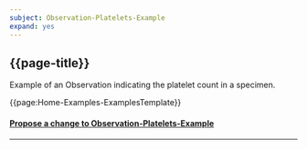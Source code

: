 ```yaml
---
subject: Observation-Platelets-Example
expand: yes
---
```


## {{page-title}}

Example of an Observation indicating the platelet count in a specimen.


{{page:Home-Examples-ExamplesTemplate}}



<div id="Feedback" class="tabcontent">
<h4><a href='https://simplifier.net/NHS-Digital-FHIR-Genomics-Implementation-Guide/Observation-Platelets-Example/~issues?level=File' target="_blank">Propose a change to Observation-Platelets-Example</a></h4>
</div>

---